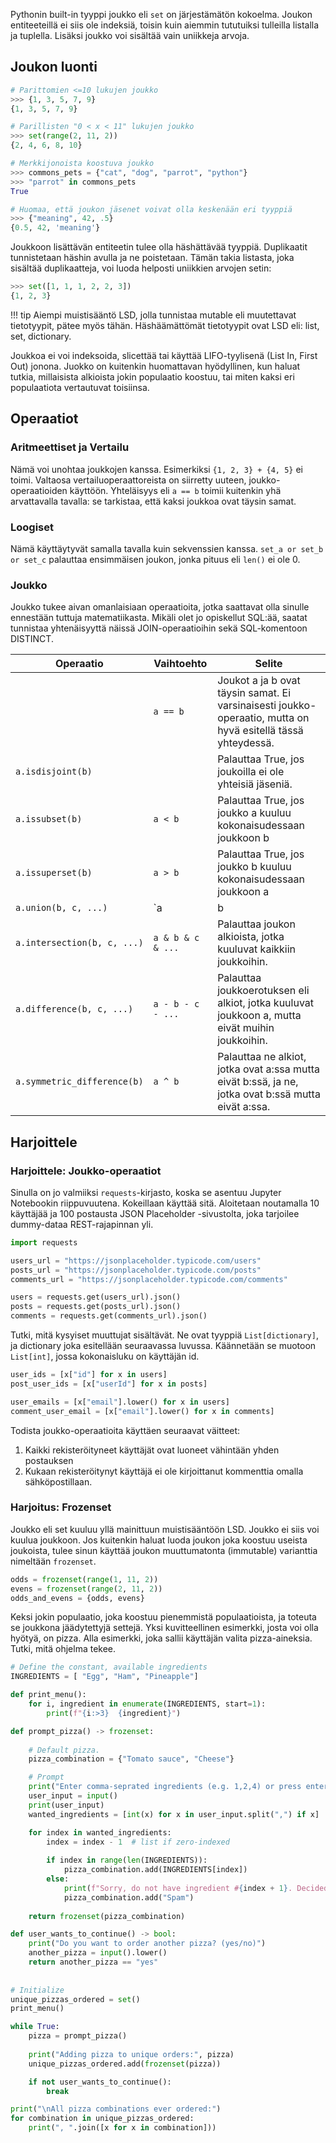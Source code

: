 Pythonin built-in tyyppi joukko eli `set` on järjestämätön kokoelma. Joukon entiteeteillä ei siis ole indeksiä, toisin kuin aiemmin tututuiksi tulleilla listalla ja tuplella. Lisäksi joukko voi sisältää vain uniikkeja arvoja. 

## Joukon luonti

```python
# Parittomien <=10 lukujen joukko
>>> {1, 3, 5, 7, 9}
{1, 3, 5, 7, 9}

# Parillisten "0 < x < 11" lukujen joukko
>>> set(range(2, 11, 2))
{2, 4, 6, 8, 10}

# Merkkijonoista koostuva joukko
>>> commons_pets = {"cat", "dog", "parrot", "python"}
>>> "parrot" in commons_pets
True

# Huomaa, että joukon jäsenet voivat olla keskenään eri tyyppiä
>>> {"meaning", 42, .5}
{0.5, 42, 'meaning'}
```

Joukkoon lisättävän entiteetin tulee olla häshättävää tyyppiä. Duplikaatit tunnistetaan häshin avulla ja ne poistetaan. Tämän takia listasta, joka sisältää duplikaatteja, voi luoda helposti uniikkien arvojen setin:

```python
>>> set([1, 1, 1, 2, 2, 3])
{1, 2, 3}
```

!!! tip
    Aiempi muistisääntö LSD, jolla tunnistaa mutable eli muutettavat tietotyypit, pätee myös tähän. Häshäämättömät tietotyypit ovat LSD eli: list, set, dictionary.

Joukkoa ei voi indeksoida, slicettää tai käyttää LIFO-tyylisenä (List In, First Out) jonona. Juokko on kuitenkin huomattavan hyödyllinen, kun haluat tutkia, millaisista alkioista jokin populaatio koostuu, tai miten kaksi eri populaatiota vertautuvat toisiinsa.



## Operaatiot

### Aritmeettiset ja Vertailu

Nämä voi unohtaa joukkojen kanssa. Esimerkiksi `{1, 2, 3} + {4, 5}` ei toimi. Valtaosa vertailuoperaattoreista on siirretty uuteen, joukko-operaatioiden käyttöön. Yhteläisyys eli `a == b` toimii kuitenkin yhä arvattavalla tavalla: se tarkistaa, että kaksi joukkoa ovat täysin samat.

### Loogiset

Nämä käyttäytyvät samalla tavalla kuin sekvenssien kanssa. `set_a or set_b or set_c` palauttaa ensimmäisen joukon, jonka pituus eli `len()` ei ole 0.

### Joukko

Joukko tukee aivan omanlaisiaan operaatioita, jotka saattavat olla sinulle ennestään tuttuja matematiikasta. Mikäli olet jo opiskellut SQL:ää, saatat tunnistaa yhtenäisyyttä näissä JOIN-operaatioihin sekä SQL-komentoon DISTINCT.

| Operaatio                   | Vaihtoehto         | Selite                                                       |
| --------------------------- | ------------------ | ------------------------------------------------------------ |
|                             | `a == b`           | Joukot a ja b ovat täysin samat. Ei varsinaisesti joukko-operaatio, mutta on hyvä esitellä tässä yhteydessä. |
| `a.isdisjoint(b)`           |                    | Palauttaa True, jos joukoilla ei ole yhteisiä jäseniä.       |
| `a.issubset(b)`             | `a < b`            | Palauttaa True, jos joukko a kuuluu kokonaisudessaan joukkoon b |
| `a.issuperset(b)`           | `a > b`            | Palauttaa True, jos joukko b kuuluu kokonaisudessaan joukkoon a |
| `a.union(b, c, ...)`        | `a | b | c  | ...` | Palauttaa joukkojen unionin eli yhdisteen eli joukon, johon kuuluvat kaikkien joukkojen uniikit alkiot. |
| `a.intersection(b, c, ...)` | `a & b & c & ...`  | Palauttaa joukon alkioista, jotka kuuluvat kaikkiin joukkoihin. |
| `a.difference(b, c, ...)`   | `a - b - c - ...`  | Palauttaa joukkoerotuksen eli alkiot, jotka kuuluvat joukkoon a, mutta eivät muihin joukkoihin. |
| `a.symmetric_difference(b)` | `a ^ b`            | Palauttaa ne alkiot, jotka ovat a:ssa mutta eivät b:ssä, ja ne, jotka ovat b:ssä mutta eivät a:ssa. |



## Harjoittele



### Harjoittele: Joukko-operaatiot

Sinulla on jo valmiiksi `requests`-kirjasto, koska se asentuu Jupyter Notebookin riippuvuutena. Kokeillaan käyttää sitä. Aloitetaan noutamalla 10 käyttäjää ja 100 postausta JSON Placeholder -sivustolta, joka tarjoilee dummy-dataa REST-rajapinnan yli.

```python
import requests

users_url = "https://jsonplaceholder.typicode.com/users"
posts_url = "https://jsonplaceholder.typicode.com/posts"
comments_url = "https://jsonplaceholder.typicode.com/comments"

users = requests.get(users_url).json()
posts = requests.get(posts_url).json()
comments = requests.get(comments_url).json()
```

Tutki, mitä kysyiset muuttujat sisältävät. Ne ovat tyyppiä `List[dictionary]`, ja dictionary joka esitellään seuraavassa luvussa. Käännetään se muotoon `List[int]`, jossa kokonaisluku on käyttäjän id.

```python
user_ids = [x["id"] for x in users]
post_user_ids = [x["userId"] for x in posts]

user_emails = [x["email"].lower() for x in users]
comment_user_email = [x["email"].lower() for x in comments]
```

Todista joukko-operaatioita käyttäen seuraavat väitteet:

1. Kaikki rekisteröityneet käyttäjät ovat luoneet vähintään yhden postauksen
2. Kukaan rekisteröitynyt käyttäjä ei ole kirjoittanut kommenttia omalla sähköpostillaan.



### Harjoitus: Frozenset

Joukko eli set kuuluu yllä mainittuun muistisääntöön LSD. Joukko ei siis voi kuulua joukkoon. Jos kuitenkin haluat luoda joukon joka koostuu useista joukoista, tulee sinun käyttää joukon muuttumatonta (immutable) varianttia nimeltään `frozenset`.

```python
odds = frozenset(range(1, 11, 2))
evens = frozenset(range(2, 11, 2))
odds_and_evens = {odds, evens}
```

Keksi jokin populaatio, joka koostuu pienemmistä populaatioista, ja toteuta se joukkona jäädytettyjä settejä. Yksi kuvitteellinen esimerkki, josta voi olla hyötyä, on pizza. Alla esimerkki, joka sallii käyttäjän valita pizza-aineksia. Tutki, mitä ohjelma tekee.

```python
# Define the constant, available ingredients
INGREDIENTS = [ "Egg", "Ham", "Pineapple"]

def print_menu():
    for i, ingredient in enumerate(INGREDIENTS, start=1):
        print(f"{i:>3}  {ingredient}")

def prompt_pizza() -> frozenset:
    
    # Default pizza.
    pizza_combination = {"Tomato sauce", "Cheese"}

    # Prompt
    print("Enter comma-seprated ingredients (e.g. 1,2,4) or press enter to finish: ")
    user_input = input()
    print(user_input)
    wanted_ingredients = [int(x) for x in user_input.split(",") if x]

    for index in wanted_ingredients:
        index = index - 1  # list if zero-indexed
        
        if index in range(len(INGREDIENTS)):
            pizza_combination.add(INGREDIENTS[index])
        else:
            print(f"Sorry, do not have ingredient #{index + 1}. Decided to add spam instead.")
            pizza_combination.add("Spam")
        
    return frozenset(pizza_combination)

def user_wants_to_continue() -> bool:
    print("Do you want to order another pizza? (yes/no)")
    another_pizza = input().lower()
    return another_pizza == "yes"
  
  
# Initialize
unique_pizzas_ordered = set()
print_menu()

while True:
    pizza = prompt_pizza()
    
    print("Adding pizza to unique orders:", pizza)
    unique_pizzas_ordered.add(frozenset(pizza))

    if not user_wants_to_continue():
        break

print("\nAll pizza combinations ever ordered:")
for combination in unique_pizzas_ordered:
    print(", ".join([x for x in combination]))
```

